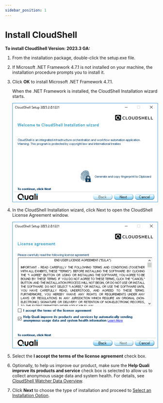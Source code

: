 ```yaml
---
sidebar_position: 1
---
```


# Install CloudShell

**To install CloudShell Version: 2023.3 GA:**

1. From the installation package, double-click the setup.exe file.
2. If Microsoft .NET Framework 4.7.1 is not installed on your machine, the installation procedure prompts you to install it.
    
3. Click **OK** to install Microsoft .NET Framework 4.7.1.
    
    When the .NET Framework is installed, the CloudShell Installation wizard starts.
    
    ![](/Images/IG2/Upgrading-the-production-environment_1.png)
    
4. In the CloudShell Installation wizard, click Next to open the CloudShell License Agreement window.
    
    ![](/Images/IG2/licenseagreement.png)
    
5. Select the **I accept the terms of the license agreement** check box.
6. Optionally, to help us improve our product, make sure the **Help Quali improve its products and service** check box is selected to allow us to collect anonymous usage data and system health. For details, see [CloudShell Watcher Data Overview](https://help.quali.com/Online%20Help/2023.3/Portal/Content/CSP/LAB-MNG/Watcher.htm).
7. Click **Next** to choose the type of installation and proceed to [Select an Installation Option](./select-installation-option.md).
